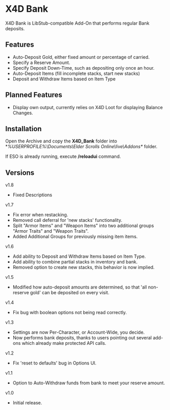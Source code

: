 # X4D **Bank**

X4D Bank is LibStub-compatible Add-On that performs regular Bank deposits.

## Features

* Auto-Deposit Gold, either fixed amount or percentage of carried.
* Specify a Reserve Amount.
* Specify Deposit Down-Time, such as depositing only once an hour.
* Auto-Deposit Items (fill incomplete stacks, start new stacks)
* Deposit and Withdraw Items based on Item Type

## Planned Features

* Display own output, currently relies on X4D Loot for displaying Balance Changes.

## Installation

Open the Archive and copy the **X4D_Bank** folder into **%USERPROFILE%\Documents\Elder Scrolls Online\live\Addons\** folder.

If ESO is already running, execute **/reloadui** command.

## Versions
v1.8
- Fixed Descriptions

v1.7
- Fix error when restacking.
- Removed call deferral for 'new stacks' functionality.
- Split "Armor Items" and "Weapon Items" into two additional groups "Armor Traits" and "Weapon Traits".
- Added Additional Groups for previously missing item items.

v1.6
- Add ability to Deposit and Withdraw Items based on Item Type.
- Add ability to combine partial stacks in inventory and bank.
- Removed option to create new stacks, this behavior is now implied.

v1.5
- Modified how auto-deposit amounts are determined, so that 'all non-reserve gold' can be deposited on every visit.

v1.4
- Fix bug with boolean options not being read correctly.

v1.3
- Settings are now Per-Character, or Account-Wide, you decide.
- Now performs bank deposits, thanks to users pointing out several add-ons which already make protected API calls.

v1.2
- Fix 'reset to defaults' bug in Options UI.

v1.1
- Option to Auto-Withdraw funds from bank to meet your reserve amount.

v1.0
- Initial release.

